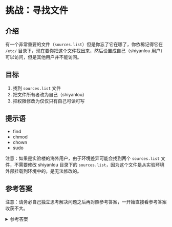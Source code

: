 # 挑战：寻找文件

## 介绍

有一个非常重要的文件（`sources.list`）但是你忘了它在哪了，你依稀记得它在 `/etc/` 目录下，现在要你把这个文件找出来，然后设置成自己（shiyanlou 用户）可以访问，但是其他用户并不能访问。

## 目标

1. 找到 `sources.list` 文件
2. 把文件所有者改为自己（shiyanlou）
3. 把权限修改为仅仅只有自己可读可写

## 提示语

- find
- chmod
- chown
- sudo

注意：如果是实验楼的海外用户，由于环境差异可能会找到两个 `sources.list` 文件，不需要修改 shiyanlou 目录下的 `sources.list`，因为这个文件是从实验环境外部挂载到环境中的，是无法修改的。

## 参考答案

注意：请务必自己独立思考解决问题之后再对照参考答案，一开始直接看参考答案收获不大。

<details>
   <summary>参考答案</summary>

   ```bash
   sudo find /etc -name sources.list
   sudo chown shiyanlou /etc/apt/sources.list
   sudo chmod 600 /etc/apt/sources.list
   ```

</details>